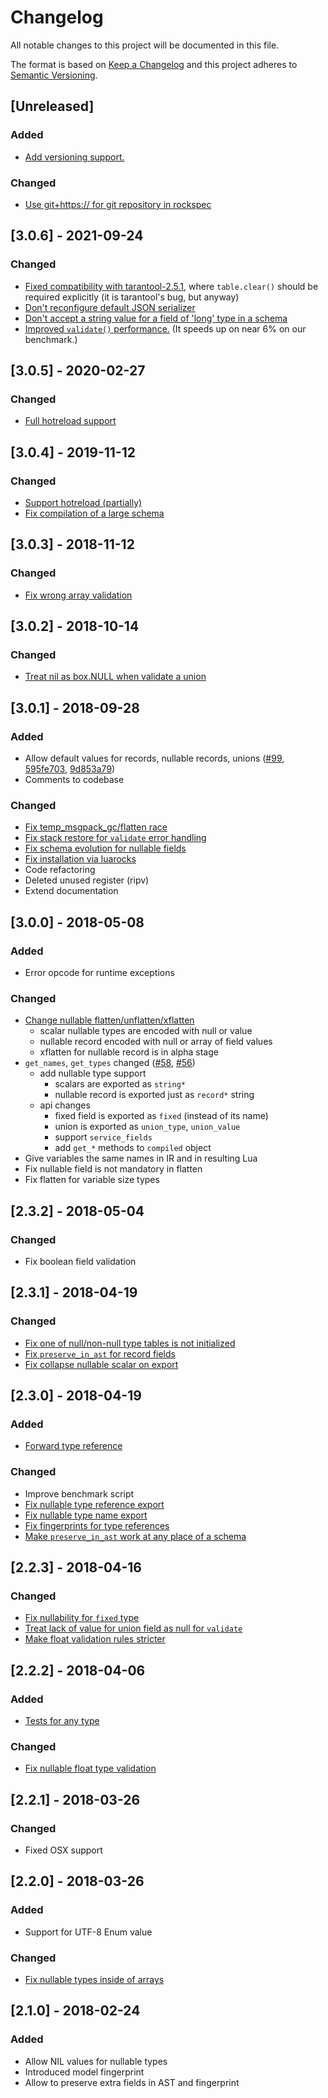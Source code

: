 # Changelog
All notable changes to this project will be documented in this file.

The format is based on [Keep a Changelog](http://keepachangelog.com/en/1.0.0/)
and this project adheres to [Semantic Versioning](http://semver.org/spec/v2.0.0.html).

## [Unreleased]
### Added
- [Add versioning support.](https://github.com/tarantool/avro-schema/pull/147)
### Changed
- [Use git+https:// for git repository in rockspec](https://github.com/tarantool/avro-schema/pull/143)


## [3.0.6] - 2021-09-24
### Changed
- [Fixed compatibility with tarantool-2.5.1](https://github.com/tarantool/avro-schema/issues/135),
  where `table.clear()` should be required explicitly (it is tarantool's bug, but anyway)
- [Don't reconfigure default JSON serializer](https://github.com/tarantool/avro-schema/issues/140)
- [Don't accept a string value for a field of 'long' type in a schema](https://github.com/tarantool/avro-schema/issues/133)
- [Improved `validate()` performance.](https://github.com/tarantool/avro-schema/pull/134)
  (It speeds up on near 6% on our benchmark.)


## [3.0.5] - 2020-02-27
### Changed
- [Full hotreload support](https://github.com/tarantool/avro-schema/issues/34)


## [3.0.4] - 2019-11-12
### Changed
- [Support hotreload (partially)](https://github.com/tarantool/avro-schema/issues/34)
- [Fix compilation of a large schema](https://github.com/tarantool/avro-schema/issues/124)


## [3.0.3] - 2018-11-12
### Changed
- [Fix wrong array validation](https://github.com/tarantool/avro-schema/issues/117)


## [3.0.2] - 2018-10-14
### Changed
- [Treat nil as box.NULL when validate a union](https://github.com/tarantool/avro-schema/issues/113)


## [3.0.1] - 2018-09-28
### Added
- Allow default values for records, nullable records, unions
  ([#99](https://github.com/tarantool/avro-schema/issues/99),
  [595fe703](https://github.com/tarantool/avro-schema/commit/595fe703b5c2ce6624e8f3dfa752e787c97d0462),
  [9d853a79](https://github.com/tarantool/avro-schema/commit/9d853a795c78259d27986db2fb16a349f2457b7c))
- Comments to codebase
### Changed
- [Fix temp_msgpack_gc/flatten race](https://github.com/tarantool/avro-schema/issues/109)
- [Fix stack restore for `validate` error handling](https://github.com/tarantool/avro-schema/issues/11)
- [Fix schema evolution for nullable fields](https://github.com/tarantool/avro-schema/issues/76)
- [Fix installation via luarocks](https://github.com/tarantool/avro-schema/commit/6fbd4d6092f96a2dfad254a89eb85d829d89938d)
- Code refactoring
- Deleted unused register (ripv)
- Extend documentation


## [3.0.0] - 2018-05-08
### Added
- Error opcode for runtime exceptions
### Changed
- [Change nullable flatten/unflatten/xflatten](https://github.com/tarantool/avro-schema/issues/63)
  - scalar nullable types are encoded with null or value
  - nullable record encoded with null or array of field values
  - xflatten for nullable record is in alpha stage
- `get_names`, `get_types` changed
  ([#58](https://github.com/tarantool/avro-schema/issues/58),
  [#56](https://github.com/tarantool/avro-schema/issues/56))
  - add nullable type support
    - scalars are exported as `string*`
    - nullable record is exported just as `record*` string
  - api changes
    - fixed field is exported as `fixed` (instead of its name)
    - union is exported as `union_type`, `union_value`
    - support `service_fields`
    - add `get_*` methods to `compiled` object
- Give variables the same names in IR and in resulting Lua
- Fix nullable field is not mandatory in flatten
- Fix flatten for variable size types


## [2.3.2] - 2018-05-04
### Changed
- Fix boolean field validation


## [2.3.1] - 2018-04-19
### Changed
- [Fix one of null/non-null type tables is not initialized](https://github.com/tarantool/avro-schema/issues/77)
- [Fix `preserve_in_ast` for record fields](https://github.com/tarantool/avro-schema/issues/78)
- [Fix collapse nullable scalar on export](https://github.com/tarantool/avro-schema/issues/74)


## [2.3.0] - 2018-04-19
### Added
- [Forward type reference](https://github.com/tarantool/avro-schema/issues/48)
### Changed
- Improve benchmark script
- [Fix nullable type reference export](https://github.com/tarantool/avro-schema/issues/49)
- [Fix nullable type name export](https://github.com/tarantool/avro-schema/issues/38)
- [Fix fingerprints for type references](https://github.com/tarantool/avro-schema/issues/52)
- [Make `preserve_in_ast` work at any place of a schema](https://github.com/tarantool/avro-schema/issues/73)


## [2.2.3] - 2018-04-16
### Changed
- [Fix nullability for `fixed` type](https://github.com/tarantool/avro-schema/issues/55)
- [Treat lack of value for union field as null for `validate`](https://github.com/tarantool/avro-schema/issues/64)
- [Make float validation rules stricter](https://github.com/tarantool/avro-schema/issues/60)


## [2.2.2] - 2018-04-06
### Added
- [Tests for any type](https://github.com/tarantool/avro-schema/issues/47)
### Changed
- [Fix nullable float type validation](https://github.com/tarantool/avro-schema/issues/50)


## [2.2.1] - 2018-03-26
### Changed
- Fixed OSX support


## [2.2.0] - 2018-03-26
### Added
- Support for UTF-8 Enum value
### Changed
- [Fix nullable types inside of arrays](https://github.com/tarantool/avro-schema/issues/37)


## [2.1.0] - 2018-02-24
### Added
- Allow NIL values for nullable types
- Introduced model fingerprint
- Allow to preserve extra fields in AST and fingerprint
